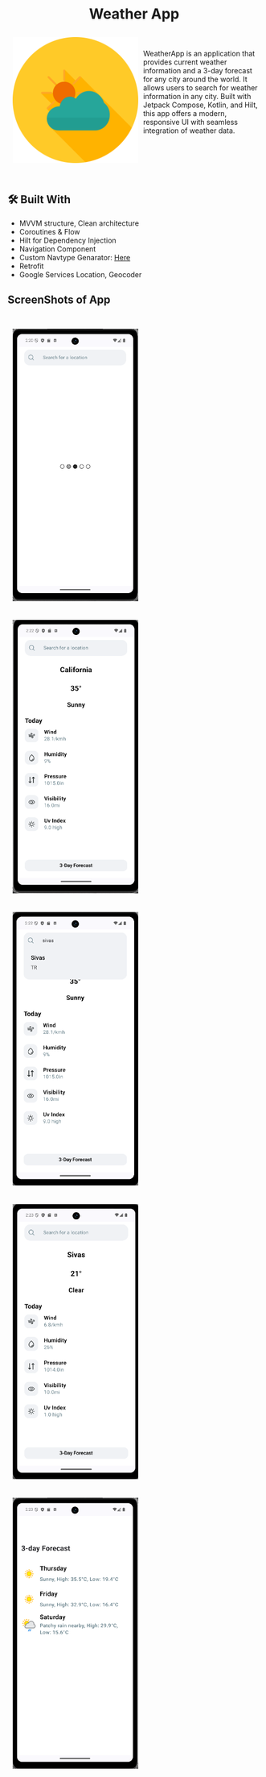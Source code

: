 <h1 align="center" id="title">Weather App</h1>

<img src="https://github.com/batuhanerdem/WeatherApp/blob/main/screenshots/logo.png" align="left"
width="250" hspace="10" vspace="10">

</br></br>WeatherApp is an application that provides current weather information and a 3-day forecast for any city around the world. It allows users to search for weather information in any city. Built with Jetpack Compose, Kotlin, and Hilt, this app offers a modern, responsive UI with seamless integration of weather data.
</br>
</br>
</br></br></br></br>
## 🛠 Built With
- MVVM structure, Clean architecture
- Coroutines & Flow
- Hilt for Dependency Injection
- Navigation Component
- Custom Navtype Genarator: [Here](https://github.com/batuhanerdem/custom-navtype-generator)
- Retrofit
- Google Services Location, Geocoder


## ScreenShots of App
</br><img src="https://github.com/batuhanerdem/WeatherApp/blob/main/screenshots/ss1.png" align="center"
width="250" hspace="10" vspace="10"></br>
</br><img src="https://github.com/batuhanerdem/WeatherApp/blob/main/screenshots/ss2.png" align="center"
width="250" hspace="10" vspace="10"></br>
</br><img src="https://github.com/batuhanerdem/WeatherApp/blob/main/screenshots/ss3.png" align="center"
width="250" hspace="10" vspace="10"></br>
</br><img src="https://github.com/batuhanerdem/WeatherApp/blob/main/screenshots/ss4.png" align="center"
width="250" hspace="10" vspace="10"></br>
</br><img src="https://github.com/batuhanerdem/WeatherApp/blob/main/screenshots/ss5.png" align="center"
width="250" hspace="10" vspace="10"></br>
